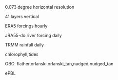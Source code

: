 0.073 degree horizontal resolution

41 layers vertical

ERA5 forcings hourly

JRA55-do river forcing daily

TRMM rainfall daily

chlorophyll,tides

OBC: flather,orlanski,orlanski_tan,nudged,nudged_tan

ePBL
